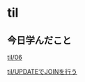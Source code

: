 # til

## 今日学んだこと

[til/06](https://github.com/tokiohamamatsu/til/blob/master/%E6%B4%BB%E5%8B%95%E8%A8%98%E9%8C%B2/2021/09/06.md)

[til/UPDATEでJOINを行う](https://github.com/tokiohamamatsu/til/blob/master/SQL/UPDATE%E3%81%A7JOIN%E3%82%92%E8%A1%8C%E3%81%86.md)